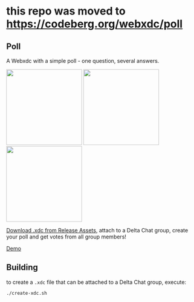 # this repo was moved to https://codeberg.org/webxdc/poll

## Poll

A Webxdc with a simple poll -
one question,
several answers.

<img width=200 src=https://user-images.githubusercontent.com/9800740/170297694-dfa34dec-3bef-4b05-89af-cc416022e5b5.png> <img width=200 src=https://user-images.githubusercontent.com/9800740/170297702-68644a2e-fe19-427b-93c4-3083bdefa95f.png> <img width=200 src=https://user-images.githubusercontent.com/9800740/170297700-e679efa7-1696-4a94-b18a-48729c97953b.png>

[Download .xdc from Release Assets](https://github.com/webxdc/poll/releases/latest/download/webxdc-poll.xdc), attach to a Delta Chat group, create your poll and get votes from all group members!

[Demo](https://webxdc.github.io/poll/)


## Building

to create a `.xdc` file that can be attached to a Delta Chat group, execute:

```sh
./create-xdc.sh
```
